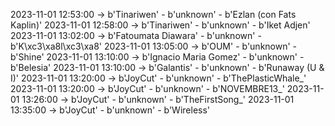 2023-11-01 12:53:00 -> b'Tinariwen' - b'unknown' - b'Ezlan (con Fats Kaplin)'
2023-11-01 12:58:00 -> b'Tinariwen' - b'unknown' - b'Iket Adjen'
2023-11-01 13:02:00 -> b'Fatoumata Diawara' - b'unknown' - b'K\xc3\xa8l\xc3\xa8'
2023-11-01 13:05:00 -> b'OUM' - b'unknown' - b'Shine'
2023-11-01 13:10:00 -> b'Ignacio Maria Gomez' - b'unknown' - b'Belesia'
2023-11-01 13:10:00 -> b'Galantis' - b'unknown' - b'Runaway (U & I)'
2023-11-01 13:20:00 -> b'JoyCut' - b'unknown' - b'ThePlasticWhale_'
2023-11-01 13:20:00 -> b'JoyCut' - b'unknown' - b'NOVEMBRE13_'
2023-11-01 13:26:00 -> b'JoyCut' - b'unknown' - b'TheFirstSong_'
2023-11-01 13:35:00 -> b'JoyCut' - b'unknown' - b'Wireless'
